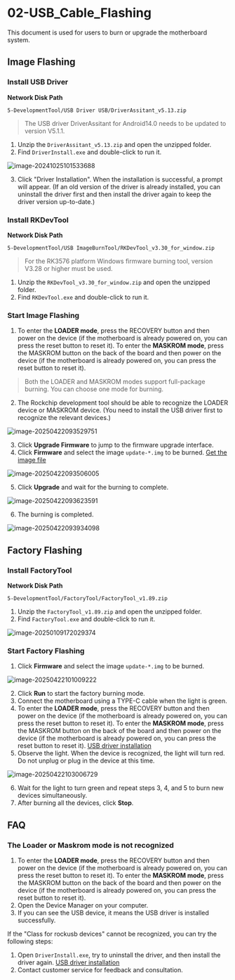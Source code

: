 # 02-USB_Cable_Flashing

This document is used for users to burn or upgrade the motherboard system.

## Image Flashing

### Install USB Driver <a id="USBDRV"></a>

**Network Disk Path**

```
5-DevelopmentTool/USB Driver USB/DriverAssitant_v5.13.zip
```

> The USB driver DriverAssitant for Android14.0 needs to be updated to version V5.1.1.

1. Unzip the `DriverAssitant_v5.13.zip` and open the unzipped folder.
2. Find `DriverInstall.exe` and double-click to run it.

![image-20241025101533688](http://tanzhtanzh.oss-cn-shenzhen.aliyuncs.com/img/image-20241025101533688.png)

3. Click "Driver Installation". When the installation is successful, a prompt will appear.
(If an old version of the driver is already installed, you can uninstall the driver first and then install the driver again to keep the driver version up-to-date.)



### Install RKDevTool

**Network Disk Path**

```
5-DevelopmentTool/USB ImageBurnTool/RKDevTool_v3.30_for_window.zip
```

> For the RK3576 platform Windows firmware burning tool, version V3.28 or higher must be used.

1. Unzip the `RKDevTool_v3.30_for_window.zip` and open the unzipped folder.
2. Find `RKDevTool.exe` and double-click to run it.



### Start Image Flashing

1. To enter the **LOADER mode**, press the RECOVERY button and then power on the device (if the motherboard is already powered on, you can press the reset button to reset it). To enter the **MASKROM mode**, press the MASKROM button on the back of the board and then power on the device (if the motherboard is already powered on, you can press the reset button to reset it).
> Both the LOADER and MASKROM modes support full-package burning. You can choose one mode for burning.
2. The Rockchip development tool should be able to recognize the LOADER device or MASKROM device. (You need to install the USB driver first to recognize the relevant devices.)

![image-20250422093529751](http://tanzhtanzh.oss-cn-shenzhen.aliyuncs.com/img/image-20250422093529751.png)

3. Click **Upgrade Firmware** to jump to the firmware upgrade interface.
4. Click **Firmware** and select the image `update-*.img` to be burned. [Get the image file](01-获取镜像文件.md)

![image-20250422093506005](http://tanzhtanzh.oss-cn-shenzhen.aliyuncs.com/img/image-20250422093506005.png)

5. Click **Upgrade** and wait for the burning to complete.

![image-20250422093623591](http://tanzhtanzh.oss-cn-shenzhen.aliyuncs.com/img/image-20250422093623591.png)

6. The burning is completed.

![image-20250422093934098](http://tanzhtanzh.oss-cn-shenzhen.aliyuncs.com/img/image-20250422093934098.png)

## Factory Flashing

### Install FactoryTool

**Network Disk Path**

```
5-DevelopmentTool/FactoryTool/FactoryTool_v1.89.zip
```

1. Unzip the `FactoryTool_v1.89.zip` and open the unzipped folder.
2. Find `FactoryTool.exe` and double-click to run it.

![image-20250109172029374](http://tanzhtanzh.oss-cn-shenzhen.aliyuncs.com/img/image-20250109172029374.png)

### Start Factory Flashing

1. Click **Firmware** and select the image `update-*.img` to be burned.

![image-20250422101009222](http://tanzhtanzh.oss-cn-shenzhen.aliyuncs.com/img/image-20250422101009222.png)

2. Click **Run** to start the factory burning mode.
3. Connect the motherboard using a TYPE-C cable when the light is green.
4. To enter the **LOADER mode**, press the RECOVERY button and then power on the device (if the motherboard is already powered on, you can press the reset button to reset it). To enter the **MASKROM mode**, press the MASKROM button on the back of the board and then power on the device (if the motherboard is already powered on, you can press the reset button to reset it). [USB driver installation](#USBDRV)
5. Observe the light. When the device is recognized, the light will turn red. Do not unplug or plug in the device at this time.

![image-20250422103006729](http://tanzhtanzh.oss-cn-shenzhen.aliyuncs.com/img/image-20250422103006729.png)

6. Wait for the light to turn green and repeat steps 3, 4, and 5 to burn new devices simultaneously.
7. After burning all the devices, click **Stop**.

## FAQ

### The Loader or Maskrom mode is not recognized

1. To enter the **LOADER mode**, press the RECOVERY button and then power on the device (if the motherboard is already powered on, you can press the reset button to reset it). To enter the **MASKROM mode**, press the MASKROM button on the back of the board and then power on the device (if the motherboard is already powered on, you can press the reset button to reset it).
2. Open the Device Manager on your computer.
3. If you can see the USB device, it means the USB driver is installed successfully.

If the "Class for rockusb devices" cannot be recognized, you can try the following steps:

1. Open `DriverInstall.exe`, try to uninstall the driver, and then install the driver again. [USB driver installation](#USBDRV)
2. Contact customer service for feedback and consultation.

